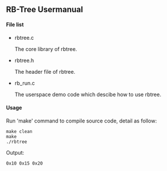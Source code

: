 RB-Tree Usermanual
-------------------------------------------

#### File list

* rbtree.c

  The core library of rbtree.

* rbtree.h

  The header file of rbtree.

* rb_run.c

  The userspace demo code which descibe how to use rbtree.

#### Usage

Run 'make' command to compile source code, detail as follow:

```
make clean
make
./rbtree
```

Output:

```
0x10 0x15 0x20
```
